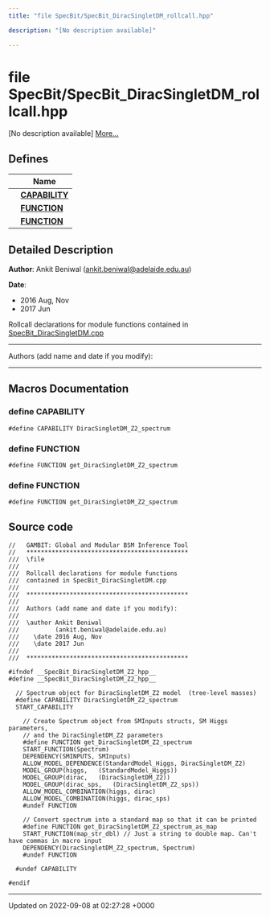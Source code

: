 ```yaml
---
title: "file SpecBit/SpecBit_DiracSingletDM_rollcall.hpp"

description: "[No description available]"

---
```


# file SpecBit/SpecBit_DiracSingletDM_rollcall.hpp

[No description available] [More...](#detailed-description)

## Defines

|                | Name           |
| -------------- | -------------- |
|  | **[CAPABILITY](/documentation/code/files/specbit__diracsingletdm__rollcall_8hpp/#define-capability)**  |
|  | **[FUNCTION](/documentation/code/files/specbit__diracsingletdm__rollcall_8hpp/#define-function)**  |
|  | **[FUNCTION](/documentation/code/files/specbit__diracsingletdm__rollcall_8hpp/#define-function)**  |

## Detailed Description


**Author**: Ankit Beniwal ([ankit.beniwal@adelaide.edu.au](mailto:ankit.beniwal@adelaide.edu.au)) 

**Date**: 

  * 2016 Aug, Nov 
  * 2017 Jun


Rollcall declarations for module functions contained in [SpecBit_DiracSingletDM.cpp](/documentation/code/files/specbit__diracsingletdm_8cpp/#file-src-specbit-diracsingletdm-cpp)



------------------

Authors (add name and date if you modify):



------------------




## Macros Documentation

### define CAPABILITY

```
#define CAPABILITY DiracSingletDM_Z2_spectrum
```


### define FUNCTION

```
#define FUNCTION get_DiracSingletDM_Z2_spectrum
```


### define FUNCTION

```
#define FUNCTION get_DiracSingletDM_Z2_spectrum
```


## Source code

```
//   GAMBIT: Global and Modular BSM Inference Tool
//   *********************************************
///  \file
///
///  Rollcall declarations for module functions
///  contained in SpecBit_DiracSingletDM.cpp
///
///  *********************************************
///
///  Authors (add name and date if you modify):
///
///  \author Ankit Beniwal
///          (ankit.beniwal@adelaide.edu.au)
///    \date 2016 Aug, Nov
///    \date 2017 Jun
///
///  *********************************************

#ifndef __SpecBit_DiracSingletDM_Z2_hpp__
#define __SpecBit_DiracSingletDM_Z2_hpp__

  // Spectrum object for DiracSingletDM_Z2 model  (tree-level masses)
  #define CAPABILITY DiracSingletDM_Z2_spectrum
  START_CAPABILITY

    // Create Spectrum object from SMInputs structs, SM Higgs parameters,
    // and the DiracSingletDM_Z2 parameters
    #define FUNCTION get_DiracSingletDM_Z2_spectrum
    START_FUNCTION(Spectrum)
    DEPENDENCY(SMINPUTS, SMInputs)
    ALLOW_MODEL_DEPENDENCE(StandardModel_Higgs, DiracSingletDM_Z2)
    MODEL_GROUP(higgs,   (StandardModel_Higgs))
    MODEL_GROUP(dirac,   (DiracSingletDM_Z2))
    MODEL_GROUP(dirac_sps,   (DiracSingletDM_Z2_sps))
    ALLOW_MODEL_COMBINATION(higgs, dirac)
    ALLOW_MODEL_COMBINATION(higgs, dirac_sps)
    #undef FUNCTION

    // Convert spectrum into a standard map so that it can be printed
    #define FUNCTION get_DiracSingletDM_Z2_spectrum_as_map
    START_FUNCTION(map_str_dbl) // Just a string to double map. Can't have commas in macro input
    DEPENDENCY(DiracSingletDM_Z2_spectrum, Spectrum)
    #undef FUNCTION

  #undef CAPABILITY

#endif
```


-------------------------------

Updated on 2022-09-08 at 02:27:28 +0000
